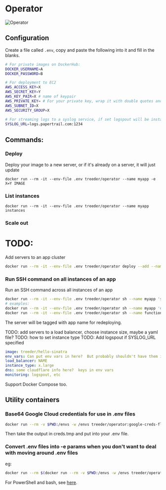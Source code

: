 # Operator

![Operator](https://tctechcrunch2011.files.wordpress.com/2015/04/matrix-operator.jpg)

## Configuration

Create a file called `.env`, copy and paste the following into it and fill in the blanks. 

```sh
# For private images on DockerHub:
DOCKER_USERNAME=A
DOCKER_PASSWORD=B

# For deployment to EC2
AWS_ACCESS_KEY=X
AWS_SECRET_KEY=Y
AWS_KEY_PAIR=X # name of keypair
AWS_PRIVATE_KEY= # For your private key, wrap it with double quotes and replace all the new lines with `\n` values so they can go in one line, including one at the very end, eg: "...uNQgmDXEbU\n-----END RSA PRIVATE KEY-----\n". Docker's --env-file does not work with multi-line values. 
AWS_SUBNET_ID=X
AWS_SECURITY_GROUP=X
        
# For streaming logs to a syslog service, if set logspout will be installed too:
SYSLOG_URL=logs.papertrail.com:1234
```

## Commands:

### Deploy

Deploy your image to a new server, or if it's already on a server, it will just update

```
docker run --rm -it --env-file .env treeder/operator --name myapp -e X=Y IMAGE
```

### List instances

```
docker run --rm -it --env-file .env treeder/operator --name myapp instances
```

### Scale out

# TODO: 

Add servers to an app cluster

```sh
docker run --rm -it --env-file .env treeder/operator deploy --add --name someapp -e X=Y IMAGE
```

### Run SSH command on all instances of an app

Run an SSH command across all instances of an app

```sh
docker run --rm -it --env-file .env treeder/operator sh --name myapp 'some ssh command'
# examples:
docker run --rm -it --env-file .env treeder/operator sh --name myapp 'docker ps'
docker run --rm -it --env-file .env treeder/operator sh --name functions 'docker logs myapp'
```

The server will be tagged with app name for redeploying. 

TODO: add servers to a load balancer, choose instance size, maybe a yaml file?
TODO: how to set instance type
TODO: Add logspout if SYSLOG_URL specified

```yml
image: treeder/hello-sinatra
env_vars: Can put env vars in here?  But probably shouldn't have them in source control anyways
load_balancer: NAME
instance_type: x.large
dns: some cloudflare info here?  keys in env vars
monitoring: logspout, etc
```

Support Docker Compose too. 

## Utility containers

### Base64 Google Cloud credentials for use in .env files 

```sh
docker run --rm -v $PWD:/envs -w /envs treeder/operator:google-creds-flatten google-creds.json > creds.tmp
```

Then take the output in creds.tmp and put into your .env file. 

### Convert .env files into -e params when you don't want to deal with moving around .env files

eg: 

```sh
docker run --rm $(docker run --rm -v $PWD:/envs -w /envs treeder/operator:env-to-args .env) -p 8080:8080 IMAGE
```

For PowerShell and bash, see [here](helpers/env-to-args). 
